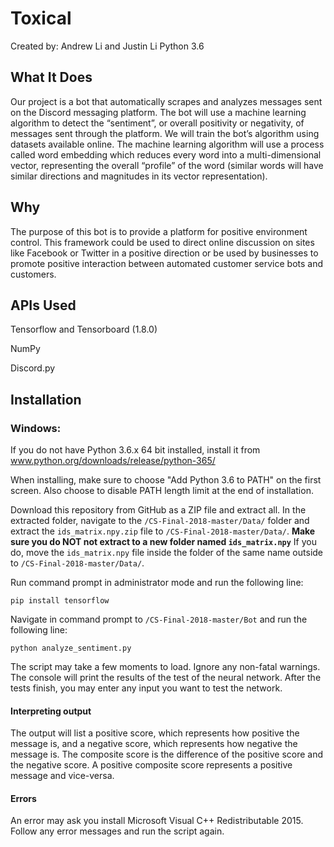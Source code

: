 # Toxical
Created by: Andrew Li and Justin Li
Python 3.6

## What It Does
Our project is a bot that automatically scrapes and analyzes messages sent on the Discord messaging platform. The bot 
will use a machine learning algorithm to detect the “sentiment”, or overall positivity or negativity, of messages sent 
through the platform. We will train the bot’s algorithm using datasets available online. The machine learning algorithm 
will use a process called word embedding which reduces every word into a multi-dimensional vector, representing the 
overall “profile” of the word (similar words will have similar directions and magnitudes in its vector representation). 

## Why
The purpose of this bot is to provide a platform for positive environment control. This framework could be used to 
direct online discussion on sites like Facebook or Twitter in a positive direction or be used by businesses to promote 
positive interaction between automated customer service bots and customers.

## APIs Used
Tensorflow and Tensorboard (1.8.0)

NumPy

Discord.py

## Installation

### Windows:
If you do not have Python 3.6.x 64 bit installed, install it from www.python.org/downloads/release/python-365/

When installing, make sure to choose "Add Python 3.6 to PATH" on the first screen. Also choose to disable PATH length 
limit at the end of installation.

Download this repository from GitHub as a ZIP file and extract all. In the extracted folder, navigate to the 
`/CS-Final-2018-master/Data/` folder and extract the `ids_matrix.npy.zip` file to `/CS-Final-2018-master/Data/`. 
**Make sure you do NOT not extract to a new folder named `ids_matrix.npy`** If you do, move the `ids_matrix.npy` file 
inside the folder of the same name outside to `/CS-Final-2018-master/Data/`.

Run command prompt in administrator mode and run the following line:

```pip install tensorflow```

Navigate in command prompt to `/CS-Final-2018-master/Bot` and run the following line:

```python analyze_sentiment.py```

The script may take a few moments to load. Ignore any non-fatal warnings. The console will print the results of the test
of the neural network. After the tests finish, you may enter any input you want to test the network.

#### Interpreting output
The output will list a positive score, which represents how positive the message is, and a negative score, which 
represents how negative the message is. The composite score is the difference of the positive score and the negative
score. A positive composite score represents a positive message and vice-versa.

#### Errors
An error may ask you install Microsoft Visual C++ Redistributable 2015. Follow any error messages and run the script
again.
